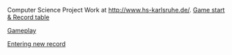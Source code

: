 Computer Science Project Work at http://www.hs-karlsruhe.de/.
[Game start & Record table](images/start.png)

[Gameplay](images/gameplay.png)

[Entering new record](images/end.png)
